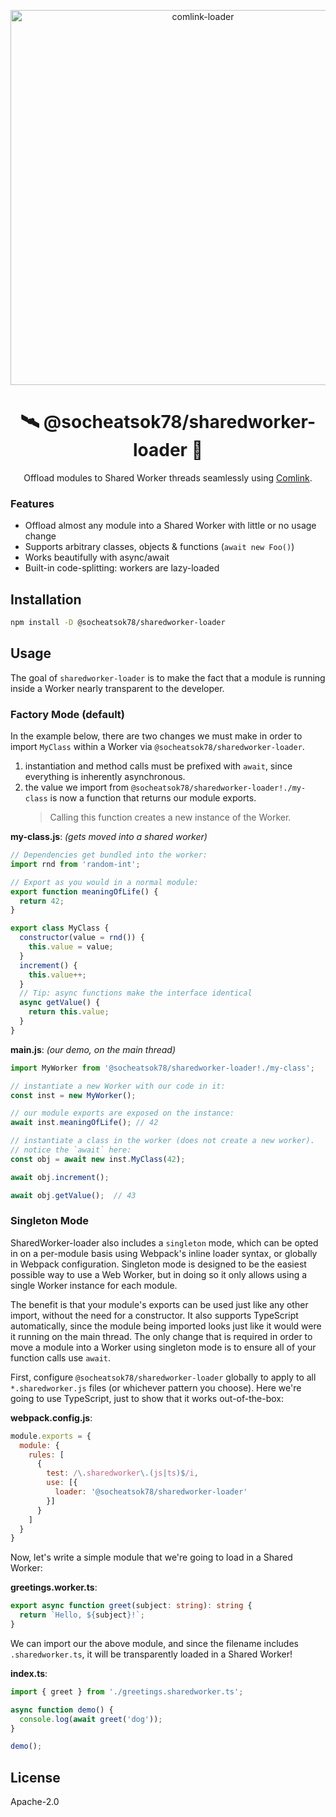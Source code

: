 <p align="center">
  <img src="https://i.imgur.com/cLb2dLG.jpg" width="600" alt="comlink-loader">
</p>
<h1 align="center">🛰 @socheatsok78/sharedworker-loader 📡</h1>
<p align="center">Offload modules to Shared Worker threads seamlessly using <a href="https://github.com/GoogleChromeLabs/comlink">Comlink</a>.</p>


### Features

- Offload almost any module into a Shared Worker with little or no usage change
- Supports arbitrary classes, objects & functions (`await new Foo()`)
- Works beautifully with async/await
- Built-in code-splitting: workers are lazy-loaded


## Installation

```sh
npm install -D @socheatsok78/sharedworker-loader
```


## Usage

The goal of `sharedworker-loader` is to make the fact that a module is running inside a Worker nearly transparent to the developer.

### Factory Mode (default)

In the example below, there are two changes we must make in order to import `MyClass` within a Worker via `@socheatsok78/sharedworker-loader`.

1. instantiation and method calls must be prefixed with `await`, since everything is inherently asynchronous.
2. the value we import from `@socheatsok78/sharedworker-loader!./my-class` is now a function that returns our module exports.
    > Calling this function creates a new instance of the Worker.

**my-class.js**: _(gets moved into a shared worker)_

```js
// Dependencies get bundled into the worker:
import rnd from 'random-int';

// Export as you would in a normal module:
export function meaningOfLife() {
  return 42;
}

export class MyClass {
  constructor(value = rnd()) {
    this.value = value;
  }
  increment() {
    this.value++;
  }
  // Tip: async functions make the interface identical
  async getValue() {
    return this.value;
  }
}
```

**main.js**: _(our demo, on the main thread)_

```js
import MyWorker from '@socheatsok78/sharedworker-loader!./my-class';

// instantiate a new Worker with our code in it:
const inst = new MyWorker();

// our module exports are exposed on the instance:
await inst.meaningOfLife(); // 42

// instantiate a class in the worker (does not create a new worker).
// notice the `await` here:
const obj = await new inst.MyClass(42);

await obj.increment();

await obj.getValue();  // 43
```

### Singleton Mode

SharedWorker-loader also includes a `singleton` mode, which can be opted in on a per-module basis using Webpack's inline loader syntax, or globally in Webpack configuration. Singleton mode is designed to be the easiest possible way to use a Web Worker, but in doing so it only allows using a single Worker instance for each module.

The benefit is that your module's exports can be used just like any other import, without the need for a constructor. It also supports TypeScript automatically, since the module being imported looks just like it would were it running on the main thread. The only change that is required in order to move a module into a Worker using singleton mode is to ensure all of your function calls use `await`.

First, configure `@socheatsok78/sharedworker-loader` globally to apply to all `*.sharedworker.js` files (or whichever pattern you choose). Here we're going to use TypeScript, just to show that it works out-of-the-box:

**webpack.config.js**:

```js
module.exports = {
  module: {
    rules: [
      {
        test: /\.sharedworker\.(js|ts)$/i,
        use: [{
          loader: '@socheatsok78/sharedworker-loader'
        }]
      }
    ]
  }
}
```

Now, let's write a simple module that we're going to load in a Shared Worker:

**greetings.worker.ts**:

```ts
export async function greet(subject: string): string {
  return `Hello, ${subject}!`;
}
```

We can import our the above module, and since the filename includes `.sharedworker.ts`, it will be transparently loaded in a Shared Worker!

**index.ts**:

```ts
import { greet } from './greetings.sharedworker.ts';

async function demo() {
  console.log(await greet('dog'));
}

demo();
```


## License

Apache-2.0
